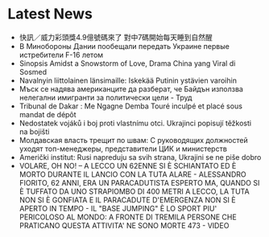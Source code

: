 # Latest News
-  快訊／威力彩頭獎4.9億號碼來了 對中7碼開始每天睡到自然醒
-  В Минобороны Дании пообещали передать Украине первые истребители F-16 летом
-  Sinopsis Amidst a Snowstorm of Love, Drama China yang Viral di Sosmed
-  Navalnyin liittolainen länsi­maille: Iskekää Putinin ystävien varoihin
-  Мъск се надява американците да разберат, че Байдън използва нелегални имигранти за политически цели - Труд
-  Tribunal de Dakar : Me Ngagne Demba Touré inculpé et placé sous mandat de dépôt
-  Nedostatek vojáků i boj proti vlastnímu otci. Ukrajinci popisují těžkosti na bojišti
-  Молдавская власть трещит по швам: С руководящих должностей уходят топ-менеджеры, представители ЦИК и министерств
-  Američki institut: Rusi napreduju sa svih strana, Ukrajini se ne piše dobro
-  VOLARE, OH NO! – A LECCO UN 62ENNE SI È SCHIANTATO ED È MORTO DURANTE IL LANCIO CON LA TUTA ALARE - ALESSANDRO FIORITO, 62 ANNI, ERA UN PARACADUTISTA ESPERTO MA, QUANDO SI È TUFFATO DA UNO STRAPIOMBO DI 400 METRI A LECCO, LA TUTA NON SI È GONFIATA E IL PARACADUTE D'EMERGENZA NON SI È APERTO IN TEMPO - IL "BASE JUMPING" È LO SPORT PIU' PERICOLOSO AL MONDO: A FRONTE DI TREMILA PERSONE CHE PRATICANO QUESTA ATTIVITA' NE SONO MORTE 473 - VIDEO
